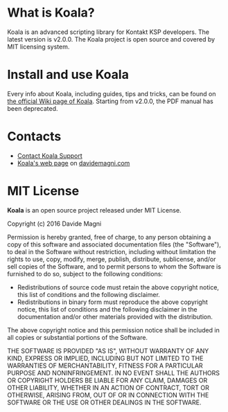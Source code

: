 # What is Koala?
Koala is an advanced scripting library for Kontakt KSP developers.
The latest version is v2.0.0.
The Koala project is open source and covered by MIT licensing system.

# Install and use Koala
Every info about Koala, including guides, tips and tricks, can be found on [the official Wiki page of Koala](https://github.com/magneto538/Koala/wiki). 
Starting from v2.0.0, the PDF manual has been deprecated.


# Contacts
- [Contact Koala Support](mailto:koala@davidemagni.com)
- [Koala's web page](http://davidemagni.com/?page_id=709) on [davidemagni.com](http://davidemagni.com)

# MIT License

**Koala** is an open source project released under MIT License.

Copyright (c) 2016 Davide Magni

Permission is hereby granted, free of charge, to any person obtaining a copy
of this software and associated documentation files (the "Software"), to deal
in the Software without restriction, including without limitation the rights
to use, copy, modify, merge, publish, distribute, sublicense, and/or sell
copies of the Software, and to permit persons to whom the Software is
furnished to do so, subject to the following conditions:

 * Redistributions of source code must retain the above copyright
notice, this list of conditions and the following disclaimer.
 * Redistributions in binary form must reproduce the above
copyright notice, this list of conditions and the following disclaimer
in the documentation and/or other materials provided with the
distribution.

The above copyright notice and this permission notice shall be included in all
copies or substantial portions of the Software.

THE SOFTWARE IS PROVIDED "AS IS", WITHOUT WARRANTY OF ANY KIND, EXPRESS OR
IMPLIED, INCLUDING BUT NOT LIMITED TO THE WARRANTIES OF MERCHANTABILITY,
FITNESS FOR A PARTICULAR PURPOSE AND NONINFRINGEMENT. IN NO EVENT SHALL THE
AUTHORS OR COPYRIGHT HOLDERS BE LIABLE FOR ANY CLAIM, DAMAGES OR OTHER
LIABILITY, WHETHER IN AN ACTION OF CONTRACT, TORT OR OTHERWISE, ARISING FROM,
OUT OF OR IN CONNECTION WITH THE SOFTWARE OR THE USE OR OTHER DEALINGS IN THE
SOFTWARE.


